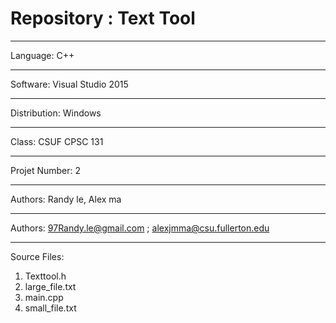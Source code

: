 # Repository : Text Tool
*******************************************
Language: C++
*******************************************
Software: Visual Studio 2015
*******************************************
Distribution: Windows
*******************************************
Class: CSUF CPSC 131
*******************************************
Projet Number: 2
*******************************************
Authors: Randy le, Alex ma
*******************************************
Authors: 97Randy.le@gmail.com ; alexjmma@csu.fullerton.edu
*******************************************
Source Files:
1. Texttool.h
2. large_file.txt
3. main.cpp
4. small_file.txt
